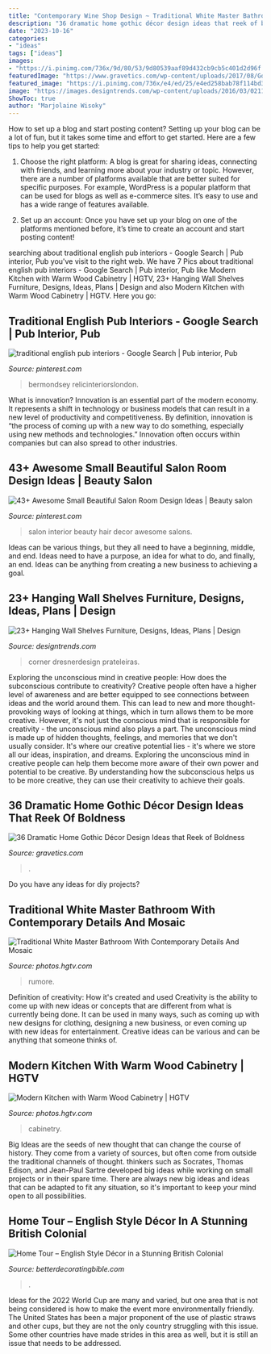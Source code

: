 ```yaml
---
title: "Contemporary Wine Shop Design ~ Traditional White Master Bathroom With Contemporary Details And Mosaic"
description: "36 dramatic home gothic décor design ideas that reek of boldness"
date: "2023-10-16"
categories:
- "ideas"
tags: ["ideas"]
images:
- "https://i.pinimg.com/736x/9d/80/53/9d80539aaf89d432cb9cb5c401d2d96f.jpg"
featuredImage: "https://www.gravetics.com/wp-content/uploads/2017/08/Gothic-home-decor.jpg"
featured_image: "https://i.pinimg.com/736x/e4/ed/25/e4ed258bab78f114bd3518874dec535b.jpg"
image: "https://images.designtrends.com/wp-content/uploads/2016/03/02114803/Modern-Hanging-Corner-Shelves-.jpeg"
ShowToc: true
author: "Marjolaine Wisoky"
---
```



How to set up a blog and start posting content?
Setting up your blog can be a lot of fun, but it takes some time and effort to get started. Here are a few tips to help you get started:
1. Choose the right platform: A blog is great for sharing ideas, connecting with friends, and learning more about your industry or topic. However, there are a number of platforms available that are better suited for specific purposes. For example, WordPress is a popular platform that can be used for blogs as well as e-commerce sites. It’s easy to use and has a wide range of features available.

2. Set up an account: Once you have set up your blog on one of the platforms mentioned before, it’s time to create an account and start posting content!

	

		
searching about traditional english pub interiors - Google Search | Pub interior, Pub you've visit to the right web. We have 7 Pics about traditional english pub interiors - Google Search | Pub interior, Pub like Modern Kitchen with Warm Wood Cabinetry | HGTV, 23+ Hanging Wall Shelves Furniture, Designs, Ideas, Plans | Design and also Modern Kitchen with Warm Wood Cabinetry | HGTV. Here you go:
		
    
## Traditional English Pub Interiors - Google Search | Pub Interior, Pub

<img loading=lazy src="https://i.pinimg.com/736x/e4/ed/25/e4ed258bab78f114bd3518874dec535b.jpg" onerror="this.onerror=null;this.src='https://tse2.mm.bing.net/th?id=OIP.8aaAeb5axRyUhxAqHYowRwHaFx&amp;pid=15.1';" alt="traditional english pub interiors - Google Search | Pub interior, Pub">

_Source: pinterest.com_

>bermondsey relicinteriorslondon. 

	

What is innovation?
Innovation is an essential part of the modern economy. It represents a shift in technology or business models that can result in a new level of productivity and competitiveness. By definition, innovation is “the process of coming up with a new way to do something, especially using new methods and technologies.” Innovation often occurs within companies but can also spread to other industries.

    
## 43+ Awesome Small Beautiful Salon Room Design Ideas | Beauty Salon

<img loading=lazy src="https://i.pinimg.com/736x/9d/80/53/9d80539aaf89d432cb9cb5c401d2d96f.jpg" onerror="this.onerror=null;this.src='https://tse1.mm.bing.net/th?id=OIP.2DNbZX6SqYlxhsrJPHEfnQHaLL&amp;pid=15.1';" alt="43+ Awesome Small Beautiful Salon Room Design Ideas | Beauty salon">

_Source: pinterest.com_

>salon interior beauty hair decor awesome salons. 

	

Ideas can be various things, but they all need to have a beginning, middle, and end. Ideas need to have a purpose, an idea for what to do, and finally, an end. Ideas can be anything from creating a new business to achieving a goal.

    
## 23+ Hanging Wall Shelves Furniture, Designs, Ideas, Plans | Design

<img loading=lazy src="https://images.designtrends.com/wp-content/uploads/2016/03/02114803/Modern-Hanging-Corner-Shelves-.jpeg" onerror="this.onerror=null;this.src='https://tse2.mm.bing.net/th?id=OIP.zMJMltLL08qrpk6uyDEU-wHaLH&amp;pid=15.1';" alt="23+ Hanging Wall Shelves Furniture, Designs, Ideas, Plans | Design">

_Source: designtrends.com_

>corner dresnerdesign prateleiras. 

	

Exploring the unconscious mind in creative people: How does the subconscious contribute to creativity?
Creative people often have a higher level of awareness and are better equipped to see connections between ideas and the world around them. This can lead to new and more thought-provoking ways of looking at things, which in turn allows them to be more creative. However, it's not just the conscious mind that is responsible for creativity - the unconscious mind also plays a part. The unconscious mind is made up of hidden thoughts, feelings, and memories that we don't usually consider. It's where our creative potential lies - it's where we store all our ideas, inspiration, and dreams. Exploring the unconscious mind in creative people can help them become more aware of their own power and potential to be creative. By understanding how the subconscious helps us to be more creative, they can use their creativity to achieve their goals.

    
## 36 Dramatic Home Gothic Décor Design Ideas That Reek Of Boldness

<img loading=lazy src="https://www.gravetics.com/wp-content/uploads/2017/08/Gothic-home-decor.jpg" onerror="this.onerror=null;this.src='https://tse1.mm.bing.net/th?id=OIP.FXOxx87xYosh9IYPAMRiYgHaN6&amp;pid=15.1';" alt="36 Dramatic Home Gothic Décor Design Ideas that Reek of Boldness">

_Source: gravetics.com_

>. 

	

Do you have any ideas for diy projects?

    
## Traditional White Master Bathroom With Contemporary Details And Mosaic

<img loading=lazy src="https://hgtvhome.sndimg.com/content/dam/images/hgtv/fullset/2018/6/27/0/FOD18_Connie-Vernich_Light-Airy-Master_7.jpg.rend.hgtvcom.966.1449.suffix/1530128993196.jpeg" onerror="this.onerror=null;this.src='https://tse4.mm.bing.net/th?id=OIP.KJp6ijemYYqDrB6kOLNpIwHaLG&amp;pid=15.1';" alt="Traditional White Master Bathroom With Contemporary Details And Mosaic">

_Source: photos.hgtv.com_

>rumore. 

	

Definition of creativity: How it's created and used
Creativity is the ability to come up with new ideas or concepts that are different from what is currently being done. It can be used in many ways, such as coming up with new designs for clothing, designing a new business, or even coming up with new ideas for entertainment. Creative ideas can be various and can be anything that someone thinks of.

    
## Modern Kitchen With Warm Wood Cabinetry | HGTV

<img loading=lazy src="https://hgtvhome.sndimg.com/content/dam/images/hgtv/fullset/2018/5/3/0/IO_Abbe-Fenimore_Eccentric-Modern-Dallas-Home_020.jpg.rend.hgtvcom.966.1449.suffix/1525354702297.jpeg" onerror="this.onerror=null;this.src='https://tse2.mm.bing.net/th?id=OIP.cWkJYTiBeRV6Lf-FMJBHnwHaLH&amp;pid=15.1';" alt="Modern Kitchen with Warm Wood Cabinetry | HGTV">

_Source: photos.hgtv.com_

>cabinetry. 

	

Big Ideas are the seeds of new thought that can change the course of history. They come from a variety of sources, but often come from outside the traditional channels of thought. thinkers such as Socrates, Thomas Edison, and Jean-Paul Sartre developed big ideas while working on small projects or in their spare time. There are always new big ideas and ideas that can be adapted to fit any situation, so it's important to keep your mind open to all possibilities.

    
## Home Tour – English Style Décor In A Stunning British Colonial

<img loading=lazy src="https://betterdecoratingbible.com/wp-content/uploads/2013/07/British-colonial-decor-gold-table-textured-wallpaper-moldings-pink-flower-gold-frame-Persian-carpet-interiors-design-home-better-decorating-bible-blog-Chinese-chinoiserie-wallpaper-dining-room-bamboo-ikat-lamp12.jpg" onerror="this.onerror=null;this.src='https://tse4.mm.bing.net/th?id=OIP.SChuEEooO8FiH505HMtz0AHaLH&amp;pid=15.1';" alt="Home Tour – English Style Décor in a Stunning British Colonial">

_Source: betterdecoratingbible.com_

>. 

	

Ideas for the 2022 World Cup are many and varied, but one area that is not being considered is how to make the event more environmentally friendly. The United States has been a major proponent of the use of plastic straws and other cups, but they are not the only country struggling with this issue. Some other countries have made strides in this area as well, but it is still an issue that needs to be addressed.

